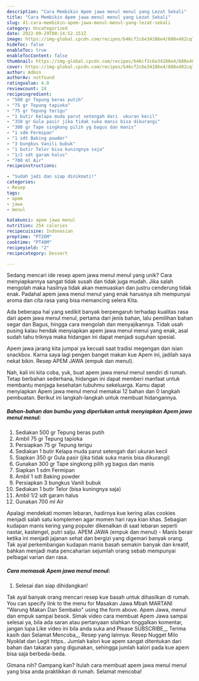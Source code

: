 ```yaml
---
description: "Cara Membikin Apem jawa menul menul yang Lezat Sekali"
title: "Cara Membikin Apem jawa menul menul yang Lezat Sekali"
slug: 41-cara-membikin-apem-jawa-menul-menul-yang-lezat-sekali
category: Uncategorized
date: 2022-09-29T00:14:52.151Z
image: https://img-global.cpcdn.com/recipes/b46cf2c6e34186e4/680x482cq70/apem-jawa-menul-menul-foto-resep-utama.jpg
hideToc: false
enableToc: true
enableTocContent: false
thumbnail: https://img-global.cpcdn.com/recipes/b46cf2c6e34186e4/680x482cq70/apem-jawa-menul-menul-foto-resep-utama.jpg
cover: https://img-global.cpcdn.com/recipes/b46cf2c6e34186e4/680x482cq70/apem-jawa-menul-menul-foto-resep-utama.jpg
author: Admin
authorAv: notfound
ratingvalue: 4.8
reviewcount: 24
recipeingredient:
- "500 gr Tepung beras putih"
- "75 gr Tepung tapioka"
- "75 gr Tepung terigu"
- "1 butir Kelapa muda parut setengah dari  ukuran kecil"
- "350 gr Gula pasir jika tidak suka manis bisa dikurangi"
- "300 gr Tape singkong pilih yg bagus dan manis"
- "1 sdm Fermipan"
- "1 sdt Baking powder"
- "3 bungkus Vanili bubuk"
- "1 butir Telor bisa kuningnya saja"
- "1/2 sdt garam halus"
- "700 ml Air"
recipeinstructions:

- "Sudah jadi dan siap dinikmati!"
categories:
- Resep
tags:
- apem
- jawa
- menul

katakunci: apem jawa menul 
nutrition: 254 calories
recipecuisine: Indonesian
preptime: "PT26M"
cooktime: "PT40M"
recipeyield: "2"
recipecategory: Dessert

---
```





Sedang mencari ide resep apem jawa menul menul yang unik? Cara menyiapkannya sangat tidak susah dan tidak juga mudah. Jika salah mengolah maka hasilnya tidak akan memuaskan dan justru cenderung tidak enak. Padahal apem jawa menul menul yang enak harusnya sih mempunyai aroma dan cita rasa yang bisa memancing selera Kita.





Ada beberapa hal yang sedikit banyak berpengaruh terhadap kualitas rasa dari apem jawa menul menul, pertama dari jenis bahan, lalu pemilihan bahan segar dan Bagus, hingga cara mengolah dan menyajikannya. Tidak usah pusing kalau hendak menyiapkan apem jawa menul menul yang enak,      asal sudah tahu triknya maka hidangan ini dapat menjadi suguhan spesial.














Apem jawa jarang kita jumpai ya kecuali saat tradisi megengan dan isian snackbox. Karna saya lagi pengen banget makan kue Apem ini, jadilah saya nekat bikin. Resep APEM JAWA (empuk dan menul).






Nah, kali ini kita coba, yuk, buat apem jawa menul menul sendiri di rumah. Tetap berbahan sederhana, hidangan ini dapat memberi manfaat untuk membantu menjaga kesehatan tubuhmu sekeluarga. Kamu dapat menyiapkan Apem jawa menul menul memakai 12 bahan dan 0 langkah pembuatan. Berikut ini langkah-langkah untuk membuat hidangannya.

<!--inarticleads1-->

##### Bahan-bahan dan bumbu yang diperlukan untuk menyiapkan Apem jawa menul menul:

1. Sediakan 500 gr Tepung beras putih
1. Ambil 75 gr Tepung tapioka
1. Persiapkan 75 gr Tepung terigu
1. Sediakan 1 butir Kelapa muda parut setengah dari  ukuran kecil
1. Siapkan 350 gr Gula pasir (jika tidak suka manis bisa dikurangi)
1. Gunakan 300 gr Tape singkong pilih yg bagus dan manis
1. Siapkan 1 sdm Fermipan
1. Ambil 1 sdt Baking powder
1. Persiapkan 3 bungkus Vanili bubuk
1. Sediakan 1 butir Telor (bisa kuningnya saja)
1. Ambil 1/2 sdt garam halus
1. Gunakan 700 ml Air


Apalagi mendekati momen lebaran, hadirnya kue kering alias cookies menjadi salah satu komplemen agar momen hari raya kian khas. Sebagian kudapan manis kering yang populer dikenalkan di saat lebaran seperti nastar, kastengel, putri salju. APEM JAWA (empuk dan menul) - Manis berair ketika ini menjadi jajanan sehat dan bergizi yang digemari banyak orang. Tak ayal perkembangan kudapan manis basah semakin banyak dan kreatif, bahkan menjadi mata pencaharian sejumlah orang sebab mempunyai pelbagai varian dan rasa. 

<!--inarticleads2-->

##### Cara memasak Apem jawa menul menul:


1. Selesai dan siap dihidangkan!

Tak ayal banyak orang mencari resep kue basah untuk dihasilkan di rumah. You can specify link to the menu for Masakan Jawa Mbah MARTANI &#34;Warung Makan Dan Sembako&#34; using the form above. Apem Jawa, menul dan empuk sampai besok. Simak video cara membuat Apem Jawa sampai selesai ya, bila ada saran atau pertanyaan silahkan tinggalkan komentar, jangan lupa Like video ini bila anda suka and Please SUBSCRIBE,,, Terima kasih dan Selamat Mencoba,,, Resep yang lainnya: Resep Nugget Milo Nyoklat dan Legit https.. Jumlah kalori kue apem sangat ditentukan dari bahan dan takaran yang digunakan, sehingga jumlah kalori pada kue apem bisa saja berbeda-beda. 

Gimana nih? Gampang kan? Itulah cara membuat apem jawa menul menul yang bisa anda praktikkan di rumah. Selamat mencoba!
